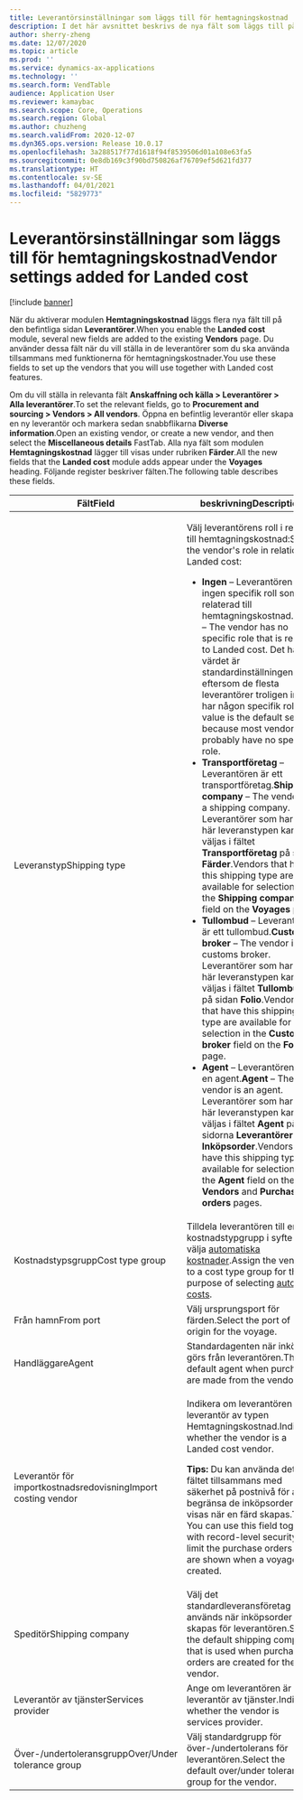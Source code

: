 ```yaml
---
title: Leverantörsinställningar som läggs till för hemtagningskostnad
description: I det här avsnittet beskrivs de nya fält som läggs till på den befintliga leverantörssidan när du aktiverar modulen hemtagningskostnad. Du använder dessa fält när du vill ställa in de leverantörer som du ska använda tillsammans med funktionerna för hemtagningskostnader.
author: sherry-zheng
ms.date: 12/07/2020
ms.topic: article
ms.prod: ''
ms.service: dynamics-ax-applications
ms.technology: ''
ms.search.form: VendTable
audience: Application User
ms.reviewer: kamaybac
ms.search.scope: Core, Operations
ms.search.region: Global
ms.author: chuzheng
ms.search.validFrom: 2020-12-07
ms.dyn365.ops.version: Release 10.0.17
ms.openlocfilehash: 3a288517f77d1618f94f8539506d01a108e63fa5
ms.sourcegitcommit: 0e8db169c3f90bd750826af76709ef5d621fd377
ms.translationtype: HT
ms.contentlocale: sv-SE
ms.lasthandoff: 04/01/2021
ms.locfileid: "5829773"
---
```

# <a name="vendor-settings-added-for-landed-cost"></a><span data-ttu-id="1fd78-104">Leverantörsinställningar som läggs till för hemtagningskostnad</span><span class="sxs-lookup"><span data-stu-id="1fd78-104">Vendor settings added for Landed cost</span></span>

[!include [banner](../../includes/banner.md)]

<span data-ttu-id="1fd78-105">När du aktiverar modulen **Hemtagningskostnad** läggs flera nya fält till på den befintliga sidan **Leverantörer**.</span><span class="sxs-lookup"><span data-stu-id="1fd78-105">When you enable the **Landed cost** module, several new fields are added to the existing **Vendors** page.</span></span> <span data-ttu-id="1fd78-106">Du använder dessa fält när du vill ställa in de leverantörer som du ska använda tillsammans med funktionerna för hemtagningskostnader.</span><span class="sxs-lookup"><span data-stu-id="1fd78-106">You use these fields to set up the vendors that you will use together with Landed cost features.</span></span>

<span data-ttu-id="1fd78-107">Om du vill ställa in relevanta fält **Anskaffning och källa \> Leverantörer \> Alla leverantörer**.</span><span class="sxs-lookup"><span data-stu-id="1fd78-107">To set the relevant fields, go to **Procurement and sourcing \> Vendors \> All vendors**.</span></span> <span data-ttu-id="1fd78-108">Öppna en befintlig leverantör eller skapa en ny leverantör och markera sedan snabbflikarna **Diverse information**.</span><span class="sxs-lookup"><span data-stu-id="1fd78-108">Open an existing vendor, or create a new vendor, and then select the **Miscellaneous details** FastTab.</span></span> <span data-ttu-id="1fd78-109">Alla nya fält som modulen **Hemtagningskostnad** lägger till visas under rubriken **Färder**.</span><span class="sxs-lookup"><span data-stu-id="1fd78-109">All the new fields that the **Landed cost** module adds appear under the **Voyages** heading.</span></span> <span data-ttu-id="1fd78-110">Följande register beskriver fälten.</span><span class="sxs-lookup"><span data-stu-id="1fd78-110">The following table describes these fields.</span></span>

| <span data-ttu-id="1fd78-111">Fält</span><span class="sxs-lookup"><span data-stu-id="1fd78-111">Field</span></span> | <span data-ttu-id="1fd78-112">beskrivning</span><span class="sxs-lookup"><span data-stu-id="1fd78-112">Description</span></span> |
|---|---|
| <span data-ttu-id="1fd78-113">Leveranstyp</span><span class="sxs-lookup"><span data-stu-id="1fd78-113">Shipping type</span></span> | <p><span data-ttu-id="1fd78-114">Välj leverantörens roll i relation till hemtagningskostnad:</span><span class="sxs-lookup"><span data-stu-id="1fd78-114">Select the vendor's role in relation to Landed cost:</span></span></p><ul><li><span data-ttu-id="1fd78-115">**Ingen** – Leverantören har ingen specifik roll som är relaterad till hemtagningskostnad.</span><span class="sxs-lookup"><span data-stu-id="1fd78-115">**None** – The vendor has no specific role that is related to Landed cost.</span></span> <span data-ttu-id="1fd78-116">Det här värdet är standardinställningen, eftersom de flesta leverantörer troligen inte har någon specifik roll.</span><span class="sxs-lookup"><span data-stu-id="1fd78-116">This value is the default setting, because most vendors will probably have no specific role.</span></span></li><li><span data-ttu-id="1fd78-117">**Transportföretag** – Leverantören är ett transportföretag.</span><span class="sxs-lookup"><span data-stu-id="1fd78-117">**Shipping company** – The vendor is a shipping company.</span></span> <span data-ttu-id="1fd78-118">Leverantörer som har den här leveranstypen kan väljas i fältet **Transportföretag** på sidan **Färder**.</span><span class="sxs-lookup"><span data-stu-id="1fd78-118">Vendors that have this shipping type are available for selection in the **Shipping company** field on the **Voyages** page.</span></span></li><li><span data-ttu-id="1fd78-119">**Tullombud** – Leverantören är ett tullombud.</span><span class="sxs-lookup"><span data-stu-id="1fd78-119">**Customs broker** – The vendor is a customs broker.</span></span> <span data-ttu-id="1fd78-120">Leverantörer som har den här leveranstypen kan väljas i fältet **Tullombud** på sidan **Folio**.</span><span class="sxs-lookup"><span data-stu-id="1fd78-120">Vendors that have this shipping type are available for selection in the **Customs broker** field on the **Folios** page.</span></span></li><li><span data-ttu-id="1fd78-121">**Agent** – Leverantören är en agent.</span><span class="sxs-lookup"><span data-stu-id="1fd78-121">**Agent** – The vendor is an agent.</span></span> <span data-ttu-id="1fd78-122">Leverantörer som har den här leveranstypen kan väljas i fältet **Agent** på sidorna **Leverantörer** och **Inköpsorder**.</span><span class="sxs-lookup"><span data-stu-id="1fd78-122">Vendors that have this shipping type are available for selection in the **Agent** field on the **Vendors** and **Purchase orders** pages.</span></span></li></ul> |
| <span data-ttu-id="1fd78-123">Kostnadstypsgrupp</span><span class="sxs-lookup"><span data-stu-id="1fd78-123">Cost type group</span></span> | <span data-ttu-id="1fd78-124">Tilldela leverantören till en kostnadstypgrupp i syfte att välja [automatiska kostnader](auto-cost-setup.md).</span><span class="sxs-lookup"><span data-stu-id="1fd78-124">Assign the vendor to a cost type group for the purpose of selecting [auto costs](auto-cost-setup.md).</span></span> |
| <span data-ttu-id="1fd78-125">Från hamn</span><span class="sxs-lookup"><span data-stu-id="1fd78-125">From port</span></span> | <span data-ttu-id="1fd78-126">Välj ursprungsport för färden.</span><span class="sxs-lookup"><span data-stu-id="1fd78-126">Select the port of origin for the voyage.</span></span> |
| <span data-ttu-id="1fd78-127">Handläggare</span><span class="sxs-lookup"><span data-stu-id="1fd78-127">Agent</span></span> | <span data-ttu-id="1fd78-128">Standardagenten när inköp görs från leverantören.</span><span class="sxs-lookup"><span data-stu-id="1fd78-128">The default agent when purchases are made from the vendor.</span></span> |
| <span data-ttu-id="1fd78-129">Leverantör för importkostnadsredovisning</span><span class="sxs-lookup"><span data-stu-id="1fd78-129">Import costing vendor</span></span> | <p><span data-ttu-id="1fd78-130">Indikera om leverantören är en leverantör av typen Hemtagningskostnad.</span><span class="sxs-lookup"><span data-stu-id="1fd78-130">Indicate whether the vendor is a Landed cost vendor.</span></span></p><p><span data-ttu-id="1fd78-131">**Tips:** Du kan använda det här fältet tillsammans med säkerhet på postnivå för att begränsa de inköpsorder som visas när en färd skapas.</span><span class="sxs-lookup"><span data-stu-id="1fd78-131">**Tip:** You can use this field together with record-level security to limit the purchase orders that are shown when a voyage is created.</span></span></p> |
| <span data-ttu-id="1fd78-132">Speditör</span><span class="sxs-lookup"><span data-stu-id="1fd78-132">Shipping company</span></span> | <span data-ttu-id="1fd78-133">Välj det standardleveransföretag som används när inköpsorder skapas för leverantören.</span><span class="sxs-lookup"><span data-stu-id="1fd78-133">Select the default shipping company that is used when purchase orders are created for the vendor.</span></span> |
| <span data-ttu-id="1fd78-134">Leverantör av tjänster</span><span class="sxs-lookup"><span data-stu-id="1fd78-134">Services provider</span></span> | <span data-ttu-id="1fd78-135">Ange om leverantören är en leverantör av tjänster.</span><span class="sxs-lookup"><span data-stu-id="1fd78-135">Indicate whether the vendor is services provider.</span></span> |
| <span data-ttu-id="1fd78-136">Över-/undertoleransgrupp</span><span class="sxs-lookup"><span data-stu-id="1fd78-136">Over/Under tolerance group</span></span> | <span data-ttu-id="1fd78-137">Välj standardgrupp för över-/undertolerans för leverantören.</span><span class="sxs-lookup"><span data-stu-id="1fd78-137">Select the default over/under tolerance group for the vendor.</span></span> |
